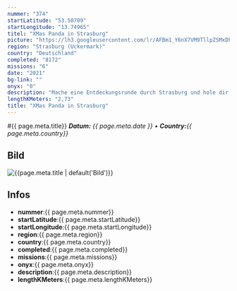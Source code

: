 ```yaml
---
nummer: "374"
startLatitude: "53.50709"
startLongitude: "13.74965"
titel: "XMas Panda in Strasburg"
picture: "https://lh3.googleusercontent.com/lr/AFBm1_Y6nX7VM9TllpZSMxDhRjb3w23jw3DpCnNN3VlSeMJ_G1hl5KCy-k3_ceNoJa3_wnl3sIpADf8PyPY0OMtUz9Soxa8hh1nRPCr9fws3vbgGoVkBJQA8-JCgztkQha6qlyau9HNe0tdLZFjOZtlyIp1tpBcLq2kCh94yevEYsh2cyMuOGOmWKNJGd1Cof67Zfmyy1R9EWTWR3aNH30jTbgYLr1vW7dKZ_sKGwQnuGrkzgxqnL3SJXPDmmwEqu3ROwxJSayBGc5cnY4l1IN38D6SaYJalS5M_YIjB0OxI2aNXUVK1iGbHtjcKdCrPdoUtPgrohOmxOiXvSK7bz7Q58qy__6ChIpQHjG9R_MEwriCk4Io7Tlu8ADaHUUlvjmIKOznMCDgkUjg6zDgueKAbrAwqQYVqSrMQE4m0OMy-lGeFeRRdINc74rzHdJVz2Ot6T9czCQLyAOWBQlt2SvNUQMwyFttUiFYHFkmt39Z7oNk2Go2DQWZ1cqKme4zWGAaUea_NPxKIyDrxjcmKyzX_VWJRqgtuvAGhvnMeDhpOaQdo_cwoSFmOdI2FPCUU2FyeyzHjBTjyVb4YZKn4DS3SIf_0CbyCl30-xLKrXatLg2y1SObFnRXAhxc5DkUVT63a33XEOWwYOz5iAoxUVSmvLtXtyuGFAIWAvsQhgsGAp3oKBo_GIf8N3BkMdl9Dhajsh0e0Vn1WDl9GXF9ehwaSbuClZ66fSvUrJEgRnwIGexNowbsWmx-8rUs5qeTABTrw4gIyd9Vqp-DIsgA08D6CpXK4ijQS-y7IZ3dl9RiNqBYLZbLBtk4kGZlMJJf4_1A2qAvKuMUff2awTf_OhWbxPoyfzyEtVkg"
region: "Strasburg (Uckermark)"
country: "Deutschland"
completed: "8172"
missions: "6"
date: "2021"
bg-link: ""
onyx: "0"
description: "Mache eine Entdeckungsrunde durch Strasburg und hole dir paar XMas Panda ins Profil"
lengthKMeters: "2,73"
title: "XMas Panda in Strasburg"
---
```


#{{ page.meta.title}}
_**Datum:** {{ page.meta.date }} • **Country:**{{ page.meta.country}}_

## Bild
![{{page.meta.title | default('Bild')}}]({{page.meta.picture}})

## Infos
- **nummer**:{{ page.meta.nummer}}
- **startLatitude**:{{ page.meta.startLatitude}}
- **startLongitude**:{{ page.meta.startLongitude}}
- **region**:{{ page.meta.region}}
- **country**:{{ page.meta.country}}
- **completed**:{{ page.meta.completed}}
- **missions**:{{ page.meta.missions}}
- **onyx**:{{ page.meta.onyx}}
- **description**:{{ page.meta.description}}
- **lengthKMeters**:{{ page.meta.lengthKMeters}}

